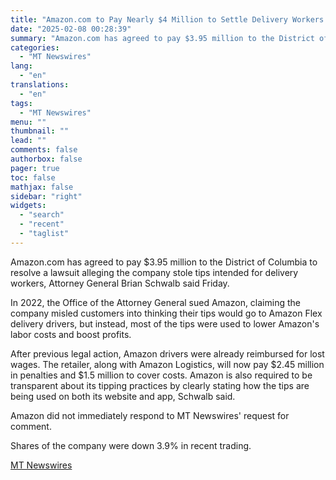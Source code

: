 ```yaml
---
title: "Amazon.com to Pay Nearly $4 Million to Settle Delivery Workers Tips Lawsuit"
date: "2025-02-08 00:28:39"
summary: "Amazon.com has agreed to pay $3.95 million to the District of Columbia to resolve a lawsuit alleging the company stole tips intended for delivery workers, Attorney General Brian Schwalb said Friday. In 2022, the Office of the Attorney General sued Amazon, claiming the company misled customers into thinking their tips..."
categories:
  - "MT Newswires"
lang:
  - "en"
translations:
  - "en"
tags:
  - "MT Newswires"
menu: ""
thumbnail: ""
lead: ""
comments: false
authorbox: false
pager: true
toc: false
mathjax: false
sidebar: "right"
widgets:
  - "search"
  - "recent"
  - "taglist"
---
```


Amazon.com has agreed to pay $3.95 million to the District of Columbia to resolve a lawsuit alleging the company stole tips intended for delivery workers, Attorney General Brian Schwalb said Friday.

In 2022, the Office of the Attorney General sued Amazon, claiming the company misled customers into thinking their tips would go to Amazon Flex delivery drivers, but instead, most of the tips were used to lower Amazon's labor costs and boost profits.

After previous legal action, Amazon drivers were already reimbursed for lost wages. The retailer, along with Amazon Logistics, will now pay $2.45 million in penalties and $1.5 million to cover costs. Amazon is also required to be transparent about its tipping practices by clearly stating how the tips are being used on both its website and app, Schwalb said.

Amazon did not immediately respond to MT Newswires' request for comment.

Shares of the company were down 3.9% in recent trading.

[MT Newswires](https://www.tradingview.com/news/mtnewswires.com:20250207:A3312759:0/)
